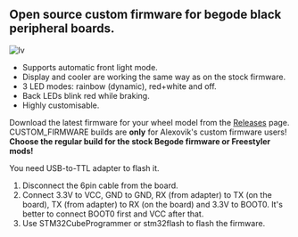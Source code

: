 ## Open source custom firmware for begode black peripheral boards.
![lv](https://github.com/user-attachments/assets/e07fac78-8c38-41db-9dcb-4c1bcaffbb72)
- Supports automatic front light mode.
- Display and cooler are working the same way as on the stock firmware.
- 3 LED modes: rainbow (dynamic), red+white and off.
- Back LEDs blink red while braking.
- Highly customisable.

Download the latest firmware for your wheel model from the [Releases]([https://pages.github.com/](https://github.com/84z0r/Begode-Peripheral-Board/releases)) page.
CUSTOM_FIRMWARE builds are **only** for Alexovik's custom firmware users!
**Choose the regular build for the stock Begode firmware or Freestyler mods!**

You need USB-to-TTL adapter to flash it.
1) Disconnect the 6pin cable from the board.
2) Connect 3.3V to VCC, GND to GND, RX (from adapter) to TX (on the board), TX (from adapter) to RX (on the board) and 3.3V to BOOT0. It's better to connect BOOT0 first and VCC after that.
3) Use STM32CubeProgrammer or stm32flash to flash the firmware.
